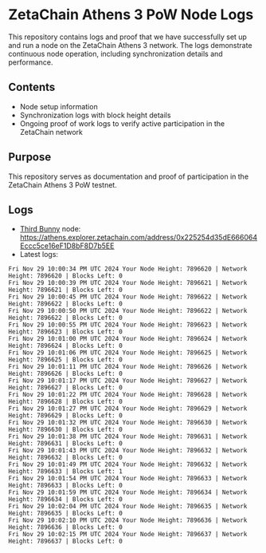 # ZetaChain Athens 3 PoW Node Logs
This repository contains logs and proof that we have successfully set up and run a node on the ZetaChain Athens 3 network. The logs demonstrate continuous node operation, including synchronization details and performance.

## Contents
- Node setup information
- Synchronization logs with block height details
- Ongoing proof of work logs to verify active participation in the ZetaChain network

## Purpose
This repository serves as documentation and proof of participation in the ZetaChain Athens 3 PoW testnet.

## Logs

- [Third Bunny](https://thirdbunny.xyz/) node: https://athens.explorer.zetachain.com/address/0x225254d35dE666064Eccc5ce16eF1D8bF8D7b5EE
- Latest logs:
```
Fri Nov 29 10:00:34 PM UTC 2024 Your Node Height: 7896620 | Network Height: 7896620 | Blocks Left: 0
Fri Nov 29 10:00:39 PM UTC 2024 Your Node Height: 7896621 | Network Height: 7896621 | Blocks Left: 0
Fri Nov 29 10:00:45 PM UTC 2024 Your Node Height: 7896622 | Network Height: 7896622 | Blocks Left: 0
Fri Nov 29 10:00:50 PM UTC 2024 Your Node Height: 7896622 | Network Height: 7896622 | Blocks Left: 0
Fri Nov 29 10:00:55 PM UTC 2024 Your Node Height: 7896623 | Network Height: 7896623 | Blocks Left: 0
Fri Nov 29 10:01:00 PM UTC 2024 Your Node Height: 7896624 | Network Height: 7896624 | Blocks Left: 0
Fri Nov 29 10:01:06 PM UTC 2024 Your Node Height: 7896625 | Network Height: 7896625 | Blocks Left: 0
Fri Nov 29 10:01:11 PM UTC 2024 Your Node Height: 7896626 | Network Height: 7896626 | Blocks Left: 0
Fri Nov 29 10:01:17 PM UTC 2024 Your Node Height: 7896627 | Network Height: 7896627 | Blocks Left: 0
Fri Nov 29 10:01:22 PM UTC 2024 Your Node Height: 7896628 | Network Height: 7896628 | Blocks Left: 0
Fri Nov 29 10:01:27 PM UTC 2024 Your Node Height: 7896629 | Network Height: 7896629 | Blocks Left: 0
Fri Nov 29 10:01:32 PM UTC 2024 Your Node Height: 7896630 | Network Height: 7896630 | Blocks Left: 0
Fri Nov 29 10:01:38 PM UTC 2024 Your Node Height: 7896631 | Network Height: 7896631 | Blocks Left: 0
Fri Nov 29 10:01:43 PM UTC 2024 Your Node Height: 7896632 | Network Height: 7896632 | Blocks Left: 0
Fri Nov 29 10:01:49 PM UTC 2024 Your Node Height: 7896632 | Network Height: 7896633 | Blocks Left: 1
Fri Nov 29 10:01:54 PM UTC 2024 Your Node Height: 7896633 | Network Height: 7896633 | Blocks Left: 0
Fri Nov 29 10:01:59 PM UTC 2024 Your Node Height: 7896634 | Network Height: 7896634 | Blocks Left: 0
Fri Nov 29 10:02:04 PM UTC 2024 Your Node Height: 7896635 | Network Height: 7896635 | Blocks Left: 0
Fri Nov 29 10:02:10 PM UTC 2024 Your Node Height: 7896636 | Network Height: 7896636 | Blocks Left: 0
Fri Nov 29 10:02:15 PM UTC 2024 Your Node Height: 7896637 | Network Height: 7896637 | Blocks Left: 0
```
